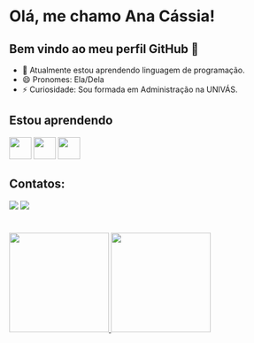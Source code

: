 # Olá, me chamo Ana Cássia! 
## Bem vindo ao meu perfil GitHub 👋

- 🌱 Atualmente estou aprendendo linguagem de programação.
- 😄 Pronomes: Ela/Dela
- ⚡ Curiosidade: Sou formada em Administração na UNIVÁS.

## Estou aprendendo

<img src="https://cdn.jsdelivr.net/gh/devicons/devicon/icons/javascript/javascript-original.svg" width="40" height="40" /> <img src="https://cdn.jsdelivr.net/gh/devicons/devicon/icons/html5/html5-plain.svg" width="40" height="40" /> <img src="https://cdn.jsdelivr.net/gh/devicons/devicon/icons/css3/css3-plain.svg" width="40" height="40" />

## Contatos:

<div>
<a href = "mailto: anainvernizzidev@gmail.com"><img loading="lazy" src="https://img.shields.io/badge/Gmail-D14836?style=for-the-badge&logo=gmail&logoColor=white" target="_blank"></a>
<a href="https://www.linkedin.com/in/ana-c%C3%A1ssia-figueiredo-invernizzi-2a4632184/" target="_blank"><img loading="lazy" src="https://img.shields.io/badge/-LinkedIn-%230077B5?style=for-the-badge&logo=linkedin&logoColor=white" target="_blank"></a>   
</div>

#
<div>
<a href="https://github.com/ana-cassia-invernizzi">
<img loading="lazy" height="180em" src="https://github-readme-stats.vercel.app/api/top-langs/?username=ana-cassia-invernizzi&layout=compact&langs_count=7&theme=dracula"/>
<img loading="lazy" height="180em" src="https://github-readme-stats.vercel.app/api?username=ana-cassia-invernizzi&show_icons=true&theme=dracula&include_all_commits=true&count_private=true"/>
</div>
<!--
**ana-cassia-invernizzi/ana-cassia-invernizzi** is a ✨ _special_ ✨ repository because its `README.md` (this file) appears on your GitHub profile.

Here are some ideas to get you started:

- 🔭 I’m currently working on ...
- 🌱 I’m currently learning ...
- 👯 I’m looking to collaborate on ...
- 🤔 I’m looking for help with ...
- 💬 Ask me about ...
- 📫 How to reach me: ...
- 😄 Pronouns: ...
- ⚡ Fun fact: ...
-->
